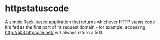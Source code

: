 # httpstatuscode

A simple Rack-based application that returns whichever HTTP status code it's fed as the first part of its request domain - for example, accessing http://503.httpcode.net/ will always return a 503.
